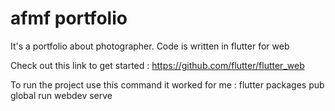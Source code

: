 # afmf portfolio
It's a portfolio about photographer. Code is written in flutter for web

Check out this link to get started : 
https://github.com/flutter/flutter_web

To run the project use this command it worked for me : 
flutter packages pub global run webdev serve 

